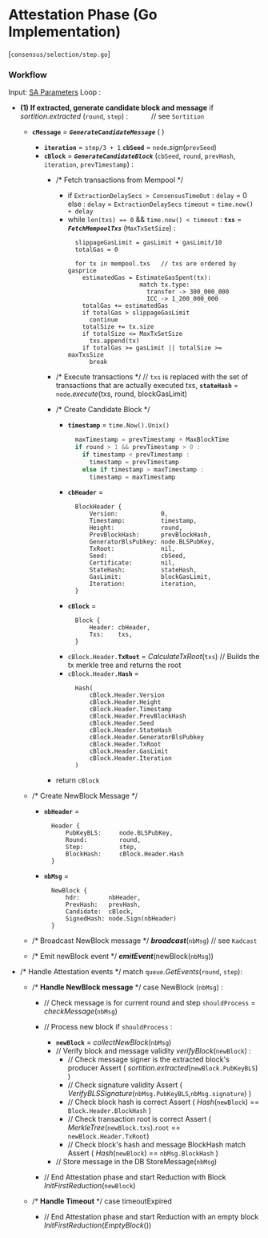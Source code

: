 # Attestation Phase (Go Implementation)
[`consensus/selection/step.go`]

### Workflow
Input: [SA Parameters](../go-implementation.md#parameters)
Loop :
- **(1) If extracted, generate candidate block and message**
  if *sortition.extracted* (`round`, `step`) : $\hspace{30pt}$ // see `Sortition`
  - **`cMessage`** = ***`GenerateCandidateMessage`*** ( )
    - **`iteration`** = `step/3 + 1`
      **`cbSeed`** = `node`.*sign*(`prevSeed`)
    - **`cBlock`** = ***`GenerateCandidateBlock`*** (`cbSeed`, `round`, `prevHash`, `iteration`, `prevTimestamp`) :
      - /* Fetch transactions from Mempool */
        - if `ExtractionDelaySecs > ConsensusTimeOut` : `delay` = 0
          else : `delay` = `ExtractionDelaySecs`
          `timeout` = `time.now() + delay`
        - while `len(txs) == 0` && `time.now() < timeout` :
          **`txs`** = ***`FetchMempoolTxs`*** (`MaxTxSetSize`) :
          ```
            slippageGasLimit = gasLimit + gasLimit/10
            totalGas = 0

            for tx in mempool.txs   // txs are ordered by gasprice
              estimatedGas = EstimateGasSpent(tx):
                              match tx.type:
                                transfer -> 300_000_000
                                ICC -> 1_200_000_000
              totalGas += estimatedGas
              if totalGas > slippageGasLimit
                continue
              totalSize += tx.size
              if totalSize <= MaxTxSetSize
                txs.append(tx)
              if totalGas >= gasLimit || totalSize >= maxTxsSize
                break
          ```
    
      - /* Execute transactions */ 
        // `txs` is replaced with the set of transactions that are actually executed
      txs, **`stateHash`** = `node`.*execute*(txs, round, blockGasLimit)

      - /* Create Candidate Block */
        - **`timestamp`** = `time.Now().Unix()`
          ```go
            maxTimestamp = prevTimestamp + MaxBlockTime
            if round > 1 && prevTimestamp > 0 :
              if timestamp < prevTimestamp :
                timestamp = prevTimestamp
              else if timestamp > maxTimestamp :
                timestamp = maxTimestamp
          ```
        - **`cbHeader`** = 
          ```
            BlockHeader {
                Version:            0,
                Timestamp:          timestamp,
                Height:             round,
                PrevBlockHash:      prevBlockHash,
                GeneratorBlsPubkey: node.BLSPubKey,
                TxRoot:             nil,
                Seed:               cbSeed,
                Certificate:        nil,
                StateHash:          stateHash,
                GasLimit:           blockGasLimit,
                Iteration:          iteration,
            }
          ```
        - **`cBlock`** = 
          ```
            Block {
                Header: cbHeader,
                Txs:    txs,
            }
          ```
        - `cBlock.Header.`**`TxRoot`** = *CalculateTxRoot*(`txs`)  // Builds the tx merkle tree and returns the root
        - `cBlock.Header.`**`Hash`** = 
          ```
            Hash(
                cBlock.Header.Version
                cBlock.Header.Height
                cBlock.Header.Timestamp
                cBlock.Header.PrevBlockHash
                cBlock.Header.Seed
                cBlock.Header.StateHash
                cBlock.Header.GeneratorBlsPubkey
                cBlock.Header.TxRoot
                cBlock.Header.GasLimit
                cBlock.Header.Iteration
            )
          ```
      - return `cBlock` 

  - /* Create NewBlock Message */
    - **`nbHeader`** = 
      ``` 
        Header {
            PubKeyBLS:     node.BLSPubKey,
            Round:         round,
            Step:          step,
            BlockHash:     cBlock.Header.Hash
        }
      ```
    - **`nbMsg`** = 
      ```
        NewBlock {
            hdr:        nbHeader,
            PrevHash:   prevHash,
            Candidate:  cBlock,
            SignedHash: node.Sign(nbHeader)
        }
      ```

  - /* Broadcast NewBlock message */
    ***broadcast***(`nbMsg`)               // see `Kadcast`

  - /* Emit newBlock event */
    ***emitEvent***(newBlock(`nbMsg`))

- /* Handle Attestation events */
  match `queue`.*GetEvents*(`round`, `step`):
  - /* **Handle NewBlock message** */
    case NewBlock (`nbMsg`) :
    - // Check message is for current round and step
    `shouldProcess` = *checkMessage*(`nbMsg`)
      <!-- ```
        if nbMsg.round != round 
          || nbMsg.step != step
          || nbMsg.topic != topics.NewBlock :
            shouldProcess = false
        else:
            shouldProcess = true
      ``` -->
    - // Process new block
      if `shouldProcess` :
      - **`newBlock`** = *collectNewBlock*(`nbMsg`) 
      - // Verify block and message validity
        *verifyBlock*(`newBlock`) :
          - // Check message signer is the extracted block's producer
          Assert ( *sortition.extracted*(`newBlock.PubKeyBLS`) )
          - // Check signature validity
          Assert ( *VerifyBLSSignature*(`nbMsg.PubKeyBLS`,`nbMsg.signature`) )
          - // Check block hash is correct
          Assert ( *Hash*(`newBlock`) == `Block.Header.BlockHash` )
          - // Check transaction root is correct
          Assert ( *MerkleTree*(`newBlock.txs`).`root` == `newBlock.Header.TxRoot`)
          - // Check block's hash and message BlockHash match
          Assert ( *Hash*(`newBlock`) == `nbMsg.BlockHash` )
      - // Store message in the DB
        StoreMessage(`nbMsg`)

    - // End Attestation phase and start Reduction with Block
      *InitFirstReduction*(`newBlock`)

  - /* **Handle Timeout** */
    case timeoutExpired
    - // End Attestation phase and start Reduction with an empty block
      *InitFirstReduction*(*EmptyBlock*())
  